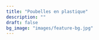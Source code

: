 ```yaml
---
title: "Poubelles en plastique"
description: ""
draft: false
bg_image: "images/feature-bg.jpg"
---
```

